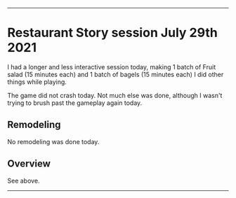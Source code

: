 
***

# Restaurant Story session July 29th 2021

<!-- I had a usual session today and played for a little over 15 minutes. I made 1 batch of chicken and dumplings, and 3 batches of bacon and eggs today. !-->

I had a longer and less interactive session today, making 1 batch of Fruit salad (15 minutes each) and 1 batch of bagels (15 minutes each) I did other things while playing.

The game did not crash today. Not much else was done, although I wasn't trying to brush past the gameplay again today.

## Remodeling

No remodeling was done today.

## Overview

See above.

***
